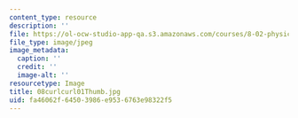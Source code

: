 ```yaml
---
content_type: resource
description: ''
file: https://ol-ocw-studio-app-qa.s3.amazonaws.com/courses/8-02-physics-ii-electricity-and-magnetism-spring-2007/fa46062f64503986e9536763e98322f5_08curlcurl01Thumb.jpg
file_type: image/jpeg
image_metadata:
  caption: ''
  credit: ''
  image-alt: ''
resourcetype: Image
title: 08curlcurl01Thumb.jpg
uid: fa46062f-6450-3986-e953-6763e98322f5
---
```

